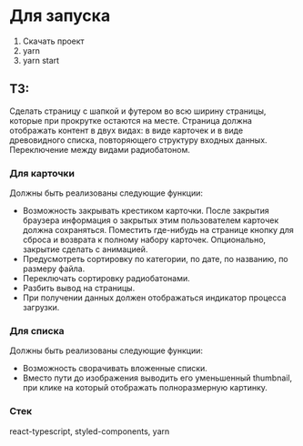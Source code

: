 # Для запуска
1. Скачать проект
2. yarn
3. yarn start

## ТЗ:
Сделать страницу с шапкой и футером во всю ширину страницы, которые при прокрутке остаются на месте.
Страница должна отображать контент в двух видах: в виде карточек и в виде древовидного списка, повторяющего структуру входных данных. Переключение между видами радиобатоном.

### Для карточки
Должны быть реализованы следующие функции:
- Возможность закрывать крестиком карточки. После закрытия браузера информация о закрытых этим пользователем карточек должна сохраняться. Поместить где-нибудь на странице кнопку для сброса и возврата к полному набору карточек. Опционально, закрытие сделать с анимацией.
- Предусмотреть сортировку по категории, по дате, по названию, по размеру файла.
- Переключать сортировку радиобатонами.
- Разбить вывод на страницы.
- При получении данных должен отображаться индикатор процесса загрузки.

### Для списка
Должны быть реализованы следующие функции:
- Возможность сворачивать вложенные списки.
- Вместо пути до изображения выводить его уменьшенный thumbnail, при клике на который отображать полноразмерную картинку.

### Стек
react-typescript, styled-components, yarn 
